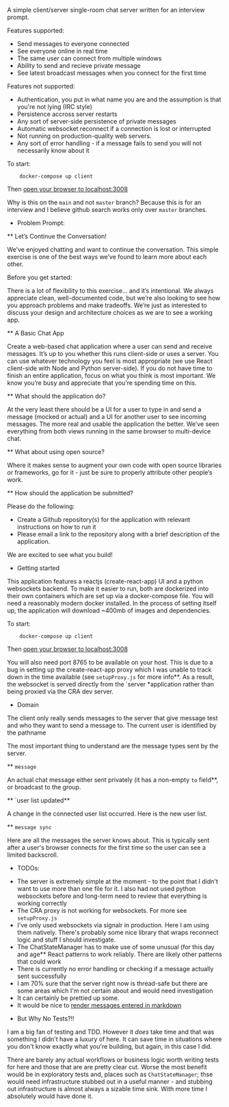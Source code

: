 A simple client/server single-room chat server written for an interview prompt.

Features supported:
- Send messages to everyone connected
- See everyone online in real time
- The same user can connect from multiple windows
- Ability to send and recieve private message
- See latest broadcast messages when you connect for the first time

Features not supported:
- Authentication, you put in what name you are and the assumption is that you're not lying (IRC style)
- Persistence accross server restarts
- Any sort of server-side persistence of private messages
- Automatic websocket reconnect if a connection is lost or interrupted
- Not running on production-quality web servers.
- Any sort of error handling - if a message fails to send you will not necessarily know about it

To start:

```
    docker-compose up client
```

Then [open your browser to localhost:3008](http://localhost:3008)

Why is this on the `main` and not `master` branch? Because this is for an interview and I believe github search works only over `master` branches.

* Problem Prompt:

** Let’s Continue the Conversation!

We’ve enjoyed chatting and want to continue the conversation. This simple exercise is one of the best ways we’ve found to learn more about each other.

Before you get started:

There is a lot of flexibility to this exercise... and it’s intentional. We always appreciate clean, well-documented code, but we’re also looking to see how you approach problems and make tradeoffs. We’re just as interested to discuss your design and architecture choices as we are to see a working app.

** A Basic Chat App

Create a web-based chat application where a user can send and receive messages. It’s up to you whether this runs client-side or uses a server. You can use whatever technology you feel is most appropriate (we use React client-side with Node and Python server-side). If you do not have time to finish an entire application, focus on what you think is most important. We know you’re busy and appreciate that you’re spending time on this.

** What should the application do?

At the very least there should be a UI for a user to type in and send a message (mocked or actual) and a UI for another user to see incoming messages. The more real and usable the application the better. We’ve seen everything from both views running in the same browser to
multi-device chat.

** What about using open source?

Where it makes sense to augment your own code with open source libraries or frameworks, go for it - just be sure to properly attribute other people’s work.

** How should the application be submitted?

Please do the following:
- Create a Github repository(s) for the application with relevant instructions on how to run it
- Please email a link to the repository along with a brief description of the application.

We are excited to see what you build!

* Getting started

This application features a reactjs (create-react-app) UI and a python websockets backend. To make it easier to run, both are dockerized into their own containers which are set up via a docker-compose file. You will need a reasonably modern docker installed. In the process of setting itself up, the application will download ~400mb of images and dependencies.

To start:

```
    docker-compose up client
```

Then [open your browser to localhost:3008](http://localhost:3008)

You will also need port 8765 to be available on your host. This is due to a bug in setting up the create-react-app proxy which I was unable to track down in the time available (see `setupProxy.js` for more info**. As a result, the websocket is served directly from the `server *application rather than being proxied via the CRA dev server.

* Domain

The client only really sends messages to the server that give message test and who they want to send a message to. The current user is identified by the pathname

The most important thing to understand are the message types sent by the server.

** `message`

An actual chat message either sent privately (it has a non-empty `to` field**, or broadcast to the group.

** `user list updated**

A change in the connected user list occurred. Here is the new user list.

** `message sync`

Here are all the messages the server knows about. This is typically sent after a user's browser connects for the first time so the user can see a limited backscroll.


* TODOs:

- The server is extremely simple at the moment - to the point that I didn't want to use more than one file for it. I also had not used python websockets before and long-term need to review that everything is working correctly
- The CRA proxy is not working for websockets. For more see `setupProxy.js`
- I've only used websockets via signalr in production. Here I am using them natively. There's probably some nice library that wraps reconnect logic and stuff I should investigate.
- The ChatStateManager has to make use of some unusual (for this day and age** React patterns to work reliably. There are likely other patterns that could work
- There is currently no error handling or checking if a message actually sent successfully
- I am 70% sure that the server right now is thread-safe but there are some areas which I'm not certain about and would need investigation
- It can certainly be prettied up some.
- It would be nice to [render messages entered in markdown](https://www.npmjs.com/package/react-markdown)

* But Why No Tests?!!

I am a big fan of testing and TDD. However it *does* take time and that was something I didn't have a luxury of here. It can save time in situations where you don't know exactly what you're building, but again, in this case I did.

There are barely any actual workflows or business logic worth writing tests for here and those that are are pretty clear cut. Worse the most benefit would be in exploratory tests and, places such as `ChatStateManager`; thse would need infrastructure stubbed out in a useful manner - and stubbing out infrastructure is almost always a sizable time sink. With more time I absolutely would have done it.
